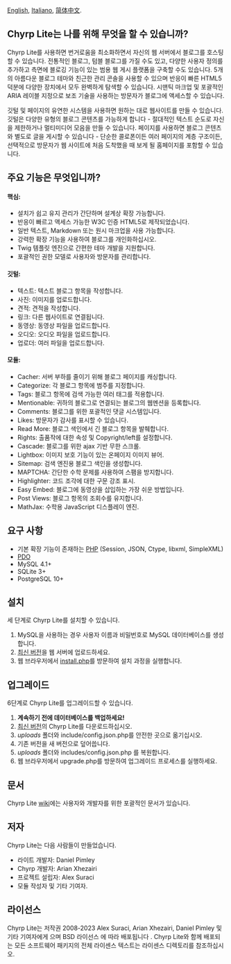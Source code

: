 [English](README.md), [Italiano](README_it_IT.md), [简体中文](README_zh_CN.md).

## Chyrp Lite는 나를 위해 무엇을 할 수 있습니까?

Chyrp Lite를 사용하면 번거로움을 최소화하면서 자신의 웹 서버에서 블로그를 호스팅할 수 있습니다.
전통적인 블로그, 텀블 블로그를 가질 수도 있고, 다양한 사용자 정의를 추가하고 측면에 블로깅 기능이
있는 범용 웹 게시 플랫폼을 구축할 수도 있습니다. 5개의 아름다운 블로그 테마와 친근한 관리 콘솔을
사용할 수 있으며 반응이 빠른 HTML5 덕분에 다양한 장치에서 모두 완벽하게 탐색할 수 있습니다.
시맨틱 마크업 및 포괄적인 ARIA 레이블 지정으로 보조 기술을 사용하는 방문자가 블로그에
액세스할 수 있습니다.

깃털 및 페이지의 유연한 시스템을 사용하면 원하는 대로 웹사이트를 만들 수 있습니다.
깃털은 다양한 유형의 블로그 콘텐츠를 가능하게 합니다 - 절대적인 텍스트 순도로 자신을 제한하거나
멀티미디어 모음을 만들 수 있습니다. 페이지를 사용하면 블로그 콘텐츠와 별도로 글을 게시할 수
있습니다 - 단순한 콜로폰이든 여러 페이지의 계층 구조이든, 선택적으로 방문자가 웹 사이트에 처음
도착했을 때 보게 될 홈페이지를 포함할 수 있습니다.

## 주요 기능은 무엇입니까?

#### 핵심:

* 설치가 쉽고 유지 관리가 간단하며 설계상 확장 가능합니다.
* 반응이 빠르고 액세스 가능한 W3C 인증 HTML5로 제작되었습니다.
* 일반 텍스트, Markdown 또는 원시 마크업을 사용 가능합니다.
* 강력한 확장 기능을 사용하여 블로그를 개인화하십시오.
* Twig 템플릿 엔진으로 간편한 테마 개발을 지원합니다.
* 포괄적인 권한 모델로 사용자와 방문자를 관리합니다.

#### 깃털:

* 텍스트: 텍스트 블로그 항목을 작성합니다.
* 사진: 이미지를 업로드합니다.
* 견적: 견적을 작성합니다.
* 링크: 다른 웹사이트로 연결됩니다.
* 동영상: 동영상 파일을 업로드합니다.
* 오디오: 오디오 파일을 업로드합니다.
* 업로더: 여러 파일을 업로드합니다.

#### 모듈:

* Cacher: 서버 부하를 줄이기 위해 블로그 페이지를 캐싱합니다.
* Categorize: 각 블로그 항목에 범주를 지정합니다.
* Tags: 블로그 항목에 검색 가능한 여러 태그를 적용합니다.
* Mentionable: 귀하의 블로그로 연결되는 블로그의 웹멘션을 등록합니다.
* Comments: 블로그를 위한 포괄적인 댓글 시스템입니다.
* Likes: 방문자가 감사를 표시할 수 있습니다.
* Read More: 블로그 색인에서 긴 블로그 항목을 발췌합니다.
* Rights: 출품작에 대한 속성 및 Copyright/left를 설정합니다.
* Cascade: 블로그를 위한 ajax 기반 무한 스크롤.
* Lightbox: 이미지 보호 기능이 있는 온페이지 이미지 뷰어.
* Sitemap: 검색 엔진용 블로그 색인을 생성합니다.
* MAPTCHA: 간단한 수학 문제를 사용하여 스팸을 방지합니다.
* Highlighter: 코드 조각에 대한 구문 강조 표시.
* Easy Embed: 블로그에 동영상을 삽입하는 가장 쉬운 방법입니다.
* Post Views: 블로그 항목의 조회수를 유지합니다.
* MathJax: 수학용 JavaScript 디스플레이 엔진.

## 요구 사항

* 기본 확장 기능이 존재하는 [PHP](https://www.php.net/supported-versions.php) (Session, JSON, Ctype, libxml, SimpleXML)
* [PDO](https://www.php.net/manual/en/book.pdo.php)
* MySQL 4.1+
* SQLite 3+
* PostgreSQL 10+

## 설치

세 단계로 Chyrp Lite를 설치할 수 있습니다.

1. MySQL을 사용하는 경우 사용자 이름과 비밀번호로 MySQL 데이터베이스를 생성합니다.
2. [최신 버전](https://github.com/xenocrat/chyrp-lite/releases)을 웹 서버에 업로드하세요.
3. 웹 브라우저에서 [install.php](install.php)를 방문하여 설치 과정을 실행합니다.

## 업그레이드

6단계로 Chyrp Lite를 업그레이드할 수 있습니다.

1. __계속하기 전에 데이터베이스를 백업하세요!__
2. [최신 버전](https://github.com/xenocrat/chyrp-lite/releases)의 Chyrp Lite를 다운로드하십시오.
3. _uploads_ 폴더와 include/config.json.php를 안전한 곳으로 옮기십시오.
4. 기존 버전을 새 버전으로 덮어씁니다.
5. _uploads_ 폴더와 includes/config.json.php 를 복원합니다.
6. 웹 브라우저에서 upgrade.php를 방문하여 업그레이드 프로세스를 실행하세요.

## 문서

Chyrp Lite [wiki](https://chyrplite.net/wiki/)에는 사용자와 개발자를 위한
포괄적인 문서가 있습니다.

## 저자

Chyrp Lite는 다음 사람들이 만들었습니다.

* 라이트 개발자: Daniel Pimley
* Chyrp 개발자: Arian Xhezairi
* 프로젝트 설립자: Alex Suraci
* 모듈 작성자 및 기타 기여자.

## 라이선스

Chyrp Lite는 저작권 2008-2023 Alex Suraci, Arian Xhezairi, Daniel Pimley 및 기타 기여자에게
으며 BSD 라이선스 에 따라 배포됩니다 . Chyrp Lite와 함께 배포되는 모든 소프트웨어 패키지의
전체 라이센스 텍스트는 라이센스 디렉토리를 참조하십시오.
